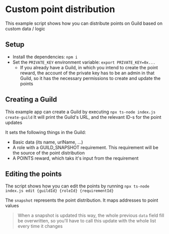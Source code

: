 # Custom point distribution

This example script shows how you can distribute points on Guild based on custom data / logic

## Setup

- Install the dependencies: `npm i`
- Set the `PRIVATE_KEY` environment variable: `export PRIVATE_KEY=0x...`
  - If you already have a Guild, in which you intend to create the point reward, the account of the private key has to be an admin in that Guild, so it has the necessary permissions to create and update the points

## Creating a Guild

This example app can create a Guild by executing `npx ts-node index.js create-guild`
It will print the Guild's URL, and the relevant ID-s for the point updates

It sets the following things in the Guild:

- Basic data (its name, urlName, ...)
- A role with a GUILD_SNAPSHOT requirement. This requirement will be the source of the point distribution
- A POINTS reward, which taks it's input from the requirement

## Editing the points

The script shows how you can edit the points by running `npx ts-node index.js edit {guildId} {roleId} {requirementId}`

The `snapshot` represents the point distribution. It maps addresses to point values

> When a snapshot is updated this way, the whole previous `data` field fill be overwritten, so you'll have to call this update with the whole list every time it changes
